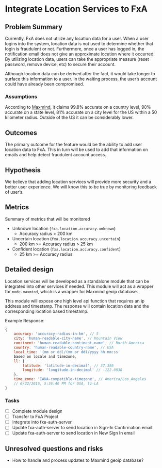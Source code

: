 # Integrate Location Services to FxA

## Problem Summary

Currently, FxA does not utilize any location data for a user. When a user logins into the system, location data is not used to determine whether that login is fraudulent or not. Furthermore, once a user has logged in, the notification email does not give an approximate location where it occurred. By utilizing location data, users can take the appropriate measure (reset password, remove device, etc) to secure their account.

Although location data can be derived after the fact, it would take longer to surface this information to a user. In the waiting process, the user’s account could have already been compromised.

### Assumptions

According to [Maxmind](https://www.maxmind.com/en/geoip2-city), it claims 99.8% accurate on a country level, 90% accurate on a state level, 81% accurate on a city level for the US within a 50 kilometer radius. Outside of the US it can be considerably lower.

## Outcomes

The primary outcome for the feature would be the ability to add user location data to FxA. 
This in turn will be used to add that information on emails and help detect fraudulent account access.

## Hypothesis

We believe that adding location services will provide more security and a better user experience. 
We will know this to be true by monitoring feedback of user’s.

## Metrics

Summary of metrics that will be monitored
* Unknown location (`fxa.location.accuracy.unknown`)
  * Accuracy radius > 200 km
* Uncertain location (`fxa.location.accuracy.uncertain`)
  * 200 km >= Accuracy radius > 25 km
* Confident location (`fxa.location.accuracy.confident`)
  * 25 km >= Accuracy radius

## Detailed design
Location services will be developed as a standalone module that can be integrated into other services if needed. 
This module will act as a wrapper for `node-maxmind`, which is a wrapper for Maxmind geoip database.

This module will expose one high level api function that requires an ip address and timestamp.
The response will contain location data and the corresponding location based timestamp.

Example Response:
```javascript
{
    accuracy: 'accuracy-radius-in-km', // 5
    city: 'human-readable-city-name', // Mountain View
    continent: 'human-readable-continent-name', // North America
    country: 'human-readable-country-name', // USA
    local_time: '(mm or dd)/(mm or dd)/yyyy hh:mm:ss'
    based on locale and timezone,
    ll: {
        latitude: 'latitude-in-decimal', // 37.386
        longitude: 'longitude-in-decimal' // -122.0838
    },
    time_zone: 'IANA-compatible-timezone', // America/Los_Angeles 
    // 6/22/2016, 5:36:40 PM for USA, tz-LA
}
```
### Tasks

- [ ] Complete module design
- [ ] Transfer to FxA Project
- [ ] Integrate into fxa-auth-server
- [ ] Update fxa-auth-server to send location in Sign-In Confirmation email
- [ ] Update fxa-auth-server to send location in New Sign In email

## Unresolved questions and risks

* How to handle and process updates to Maxmind geoip database?




